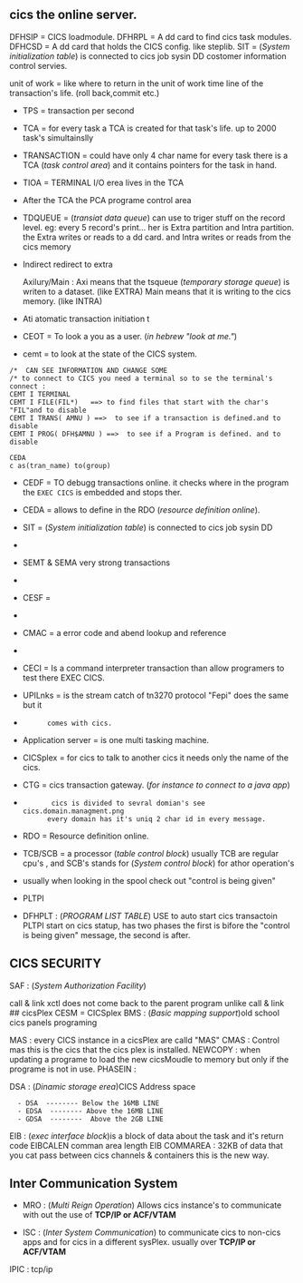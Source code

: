 
##    cics the online server.
DFHSIP    = CICS loadmodule.
DFHRPL    = A dd card to find cics task modules.
DFHCSD    = A dd card that holds the CICS config.
            like steplib.
SIT       = (_System initialization table_) is connected to cics job sysin DD
costomer information control servies.

unit of work = like where to return in the unit of work time line of the
               transaction's life. (roll back,commit etc.)
- TPS     =    transaction per second
- TCA     =   for every task a TCA is created for that task's life.
              up to 2000 task's simultainslly
- TRANSACTION = could have only 4 char name
                for every task there is a TCA (_task control area_) and it
                contains pointers for the task in hand.
- TIOA     = TERMINAL I/O erea lives in the TCA
- After the TCA the PCA programe control area
- TDQUEUE  = (_transiat data queue_) can use to triger stuff on the record
                level. eg: every 5 record's print...
                her is Extra partition and Intra partition.
                the Extra writes or reads to a dd card.
                and Intra writes or reads from the cics memory
- Indirect redirect to extra
            
  Axilury/Main :
               Axi means that the tsqueue (_temporary storage queue_)
               is writen to a dataset. (like EXTRA)
               Main means that it is writing to the cics memory. (like INTRA)
               
-  Ati  atomatic transaction initiation t
- CEOT    = To look a you as a user.
(_in hebrew "look at me."_)
- cemt    = to look at the state of the CICS system.
```
/*  CAN SEE INFORMATION AND CHANGE SOME
/* to connect to CICS you need a terminal so to se the terminal's connect :
CEMT I TERMINAL
CEMT I FILE(FIL*)   ==> to find files that start with the char's "FIL"and to disable
CEMT I TRANS( AMNU ) ==>  to see if a transaction is defined.and to disable
CEMT I PROG( DFH$AMNU ) ==>  to see if a Program is defined. and to disable

CEDA
c as(tran_name) to(group)
```
- CEDF    = TO debugg transactions online. it checks where in the program
            the `EXEC CICS` is embedded and stops ther.
- CEDA    = allows to define in the RDO (_resource definition online_).
- SIT     = (_System initialization table_) is connected to cics job sysin DD
-
- SEMT & SEMA very strong transactions

-
- CESF    =
-
- CMAC    = a error code and abend lookup and reference
-
- CECI    = Is a command interpreter transaction than allow programers to test
            there EXEC CICS.
- UPILnks = is the stream catch of tn3270 protocol "Fepi" does the same but it
-           comes with cics.
- Application server = is one multi tasking machine.
- CICSplex = for cics to talk to another cics it needs only the name of the
             cics.
- CTG      = cics transaction gateway. (_for instance to connect to a java app_)

-            cics is divided to sevral domian's see cics.domain.managment.png
            every domain has it's uniq 2 char id in every message.
- RDO     = Resource definition online.


- TCB/SCB   = a processor (_table control block_) usually TCB are regular
              cpu's , and SCB's stands for (_System control block_) for athor
              operation's
- usually when looking in the spool check out "control is being given"
- PLTPI
- DFHPLT     : (_PROGRAM LIST TABLE_) USE to auto start cics transactoin
               PLTPI start on cics statup, has two phases the first is bifore
               the "control is being given" message, the second is after.

 ## CICS SECURITY
               
SAF          : (_System Authorization Facility_)

call & link
xctl  does not come back to the parent program unlike call & link
          ## cicsPlex
          CESM = CICSplex
BMS       : (_Basic mapping support_)old school cics panels programing


MAS       : every CICS instance in a cicsPlex are calld "MAS"
CMAS      : Control mas this is the cics that the cics plex is installed.
NEWCOPY   : when updating a programe to load the new cicsMoudle to memory
            but only if the programe is not in use.
PHASEIN   :

DSA       : (_Dinamic storage erea_)CICS Address space

      - DSA  -------- Below the 16MB LINE
      - EDSA  -------- Above the 16MB LINE
      - GDSA  --------  Above the 2GB LINE


EIB       : (_exec interface block_)is a block of data about the task and it's return
            code
EIBCALEN comman area length
EIB
COMMAREA  : 32KB of data that you cat pass between cics
channels & containers this is the new way.

  ## Inter Communication System
  - MRO     : (_Multi Reign Operation_) Allows cics instance's to communicate
              with out the use of **TCP/IP or ACF/VTAM**


  - ISC     : (_Inter System Communication_) to communicate cics to non-cics
              apps and for cics in a different sysPlex.
              usually over **TCP/IP or ACF/VTAM**


IPIC      : tcp/ip

